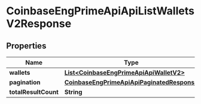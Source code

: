 
# CoinbaseEngPrimeApiApiListWalletsV2Response

## Properties
Name | Type | Description | Notes
------------ | ------------- | ------------- | -------------
**wallets** | [**List&lt;CoinbaseEngPrimeApiApiWalletV2&gt;**](CoinbaseEngPrimeApiApiWalletV2.md) |  | 
**pagination** | [**CoinbaseEngPrimeApiApiPaginatedResponse**](CoinbaseEngPrimeApiApiPaginatedResponse.md) |  | 
**totalResultCount** | **String** |  |  [optional]



